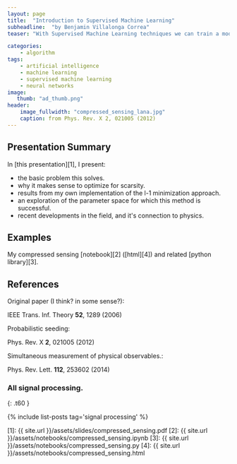 ```yaml
---
layout: page
title:  "Introduction to Supervised Machine Learning"
subheadline:  "by Benjamin Villalonga Correa"
teaser: "With Supervised Machine Learning techniques we can train a model to "

categories:
    - algorithm
tags:
    - artificial intelligence
    - machine learning
    - supervised machine learning
    - neural networks
image:
   thumb: "ad_thumb.png"
header:
    image_fullwidth: "compressed_sensing_lana.jpg"
    caption: from Phys. Rev. X 2, 021005 (2012)
---
```

<!-- Page Content Starts Here -->

## Presentation Summary
In [this presentation][1], I present:

  * the basic problem this solves.
  * why it makes sense to optimize for scarsity.
  * results from my own implementation of the l-1 minimization approach.
  * an exploration of the parameter space for which this method is successful.
  * recent developments in the field, and it's connection to physics.


## Examples
My compressed sensing [notebook][2] ([html][4]) and related [python library][3].

## References
Original paper (I think? in some sense?):

 IEEE Trans. Inf. Theory **52**, 1289 (2006)

Probabilistic seeding: 

Phys. Rev. X **2**, 021005 (2012)

Simultaneous measurement of physical observables.: 

Phys. Rev. Lett. **112**, 253602 (2014)

### All signal processing.
{: .t60 }

{% include list-posts tag='signal processing' %}

[1]: {{ site.url }}/assets/slides/compressed_sensing.pdf
[2]: {{ site.url }}/assets/notebooks/compressed_sensing.ipynb
[3]: {{ site.url }}/assets/notebooks/compressed_sensing.py
[4]: {{ site.url }}/assets/notebooks/compressed_sensing.html

